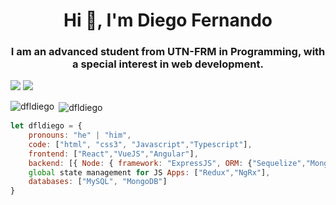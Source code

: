 <h1 align="center">Hi 👋, I'm Diego Fernando</h1>
<h3 align="center">I am an advanced student from UTN-FRM in Programming, with a special interest in web development.</h3>

[![](https://img.shields.io/badge/LinkedIn-diegofernandolongo-blue)](https://www.linkedin.com/in/diego-fernando-longo-a9b78b99/)
[![](https://img.shields.io/badge/Gmail-fernandolongo137%40gmail.com-red)](mailto:fernandolongo137@gmail.com)

<p align="center"></p><p><img align="left" src="https://github-readme-stats.vercel.app/api/top-langs/?username=dfldiego&layout=compact&hide=html" alt="dfldiego" /></p>

<p>&nbsp;<img align="center" src="https://github-readme-stats.vercel.app/api?username=dfldiego&show_icons=true" alt="dfldiego" /></p>

```javascript
let dfldiego = {
    pronouns: "he" | "him",
    code: ["html", "css3", "Javascript","Typescript"],
    frontend: ["React","VueJS","Angular"],
    backend: [{ Node: { framework: "ExpressJS", ORM: {"Sequelize","Mongoose" } } }],
    global state management for JS Apps: ["Redux","NgRx"],
    databases: ["MySQL", "MongoDB"]
}
```
